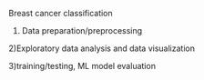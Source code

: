 Breast cancer classification
1) Data preparation/preprocessing 

2)Exploratory data analysis and data visualization

3)training/testing, ML model evaluation